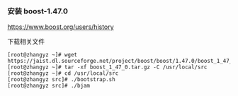 
### 安装 boost-1.47.0

https://www.boost.org/users/history

下载相关文件 

```shell
[root@zhangyz ~]# wget https://jaist.dl.sourceforge.net/project/boost/boost/1.47.0/boost_1_47_0.tar.gz
[root@zhangyz ~]# tar -xf boost_1_47_0.tar.gz -C /usr/local/src
[root@zhangyz ~]# cd /usr/local/src
[root@zhangyz src]# ./bootstrap.sh
[root@zhangyz src]# ./bjam
```

